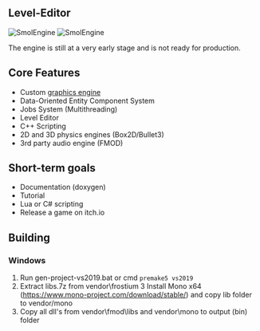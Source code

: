 ## Level-Editor
![SmolEngine](https://i.imgur.com/f09k9sF.png)
![SmolEngine](https://i.imgur.com/Eso9Lk3.png)

The engine is still at a very early stage and is not ready for production.

## Core Features

- Custom [graphics engine](https://github.com/YellowDummy/Frostium3D)
- Data-Oriented Entity Component System
- Jobs System (Multithreading)
- Level Editor
- C++ Scripting
- 2D and 3D physics engines (Box2D/Bullet3)
- 3rd party audio engine (FMOD)

## Short-term goals
- Documentation (doxygen)
- Tutorial
- Lua or C# scripting
- Release a game on itch.io

## Building
### Windows
1. Run gen-project-vs2019.bat or cmd ```premake5 vs2019```
2. Extract libs.7z from vendor\frostium
3  Install Mono x64 (https://www.mono-project.com/download/stable/) and copy lib folder to vendor/mono
4. Copy all dll's from vendor\fmod\libs and vendor\mono to output (bin) folder
